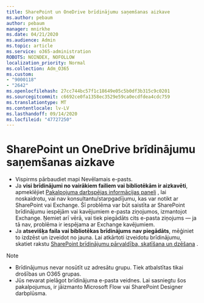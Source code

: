 ```yaml
---
title: SharePoint un OneDrive brīdinājumu saņemšanas aizkave
ms.author: pebaum
author: pebaum
manager: mnirkhe
ms.date: 04/21/2020
ms.audience: Admin
ms.topic: article
ms.service: o365-administration
ROBOTS: NOINDEX, NOFOLLOW
localization_priority: Normal
ms.collection: Adm_O365
ms.custom:
- "9000118"
- "2642"
ms.openlocfilehash: 27cc744bc57f1c18649e05c5b0df3b315c9c0201
ms.sourcegitcommit: c6692ce0fa1358ec3529e59ca0ecdfdea4cdc759
ms.translationtype: MT
ms.contentlocale: lv-LV
ms.lasthandoff: 09/14/2020
ms.locfileid: "47727250"
---
```

# <a name="delays-in-receiving-sharepoint-and-onedrive-alerts"></a>SharePoint un OneDrive brīdinājumu saņemšanas aizkave

- Vispirms pārbaudiet mapi Nevēlamais e-pasts.
- Ja **visi brīdinājumi no vairākiem failiem vai bibliotēkām ir aizkavēti**, apmeklējiet [Pakalpojuma darbspējas informācijas paneli](https://portal.office.com/adminportal/home?ref=/servicehealth) , lai noskaidrotu, vai nav konsultantu/starpgadījumu, kas var notikt ar SharePoint vai Exchange. Šī problēma var būt saistīta ar SharePoint brīdinājumu iespējām vai kavējumiem e-pasta ziņojumos, izmantojot Exchange. Ņemiet arī vērā, vai tiek piegādāts cits e-pasta ziņojums — ja tā nav, problēma ir iespējama ar Exchange kavējumiem.
- Ja **atsevišķa faila vai bibliotēkas brīdinājums nav piegādāts**, mēģiniet to izdzēst un izveidot no jauna. Lai atkārtoti izveidotu brīdinājumu, skatiet rakstu [SharePoint brīdinājumu pārvaldība, skatīšana un dzēšana](https://support.microsoft.com/office/99dfb19c-9a90-4a8c-aba1-aa8c8afb0de2) .

> [!NOTE]
> - Brīdinājumus nevar nosūtīt uz adresātu grupu. Tiek atbalstītas tikai drošības un O365 grupas.
> - Jūs nevarat pielāgot brīdinājuma e-pasta veidnes. Lai sasniegtu šos pakalpojumus, ir jāizmanto Microsoft Flow vai SharePoint Designer darbplūsma.
